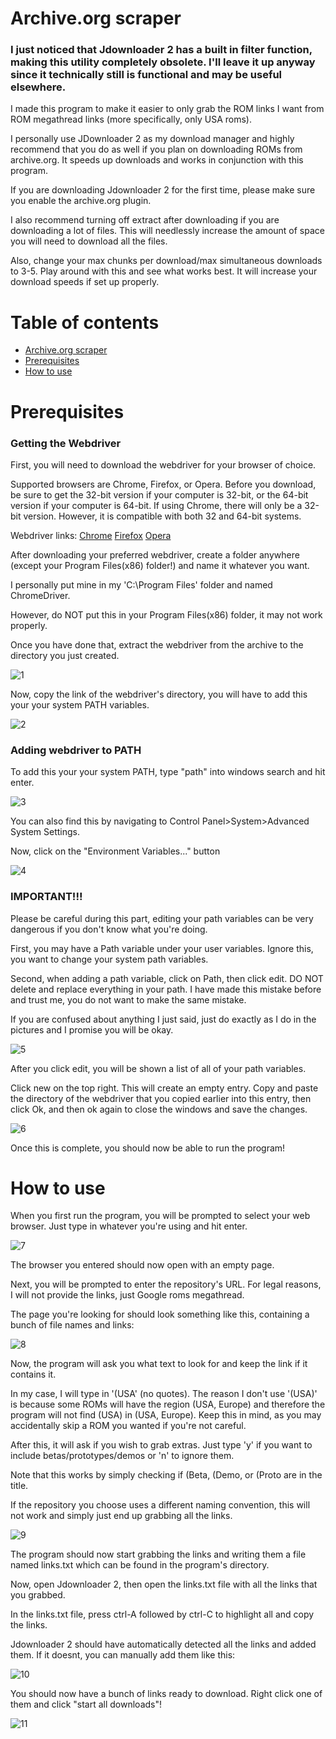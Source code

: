 # Archive.org scraper

### I just noticed that Jdownloader 2 has a built in filter function, making this utility completely obsolete. I'll leave it up anyway since it technically still is functional and may be useful elsewhere.

I made this program to make it easier to only grab the ROM links I want from ROM megathread links (more specifically, only USA roms). 

I personally use JDownloader 2 as my download manager and highly recommend that you do as well if you plan on downloading ROMs from archive.org. It speeds up downloads and works in conjunction with this program.

If you are downloading Jdownloader 2 for the first time, please make sure you enable the archive.org plugin. 

I also recommend turning off extract after downloading if you are downloading a lot of files. This will needlessly increase the amount of space you will need to download all the files.

Also, change your max chunks per download/max simultaneous downloads to 3-5. Play around with this and see what works best. It will increase your download speeds if set up properly.

# Table of contents

- [Archive.org scraper](#archiveorg-scraper)
- [Prerequisites](#prerequisites)
- [How to use](#how-to-use)

# Prerequisites

### Getting the Webdriver
First, you will need to download the webdriver for your browser of choice. 

Supported browsers are Chrome, Firefox, or Opera. 
Before you download, be sure to get the 32-bit version if your computer is 32-bit, or the 64-bit version if your computer is 64-bit.
If using Chrome, there will only be a 32-bit version. However, it is compatible with both 32 and 64-bit systems.

Webdriver links:
[Chrome](http://chromedriver.chromium.org/downloads)
[Firefox](https://github.com/mozilla/geckodriver/releases)
[Opera](https://github.com/operasoftware/operachromiumdriver/releases)


After downloading your preferred webdriver, create a folder anywhere (except your Program Files(x86) folder!) and name it whatever you want. 

I personally put mine in my 'C:\Program Files' folder and named ChromeDriver. 

However, do NOT put this in your Program Files(x86) folder, it may not work properly. 

Once you have done that, extract the webdriver from the archive to the directory you just created. 

![1](https://i.imgur.com/Dsvcjau.png)

Now, copy the link of the webdriver's directory, you will have to add this your your system PATH variables.

![2](https://i.imgur.com/lW7wm19.png)

### Adding webdriver to PATH

To add this your your system PATH, type "path" into windows search and hit enter.

![3](https://i.imgur.com/NRuH3jJ.png)

You can also find this by navigating to Control Panel>System>Advanced System Settings.

Now, click on the "Environment Variables..." button

![4](https://i.imgur.com/xLzNksX.png)

### IMPORTANT!!!

Please be careful during this part, editing your path variables can be very dangerous if you don't know what you're doing.

First, you may have a Path variable under your user variables. Ignore this, you want to change your system path variables. 

Second, when adding a path variable, click on Path, then click edit. DO NOT delete and replace everything in your path. I have made this mistake before and trust me, you do not want to make the same mistake. 

If you are confused about anything I just said, just do exactly as I do in the pictures and I promise you will be okay.

![5](https://i.imgur.com/N2N6rj2.png)

After you click edit, you will be shown a list of all of your path variables. 

Click new on the top right. This will create an empty entry. Copy and paste the directory of the webdriver that you copied earlier into this entry, then click Ok, and then ok again to close the windows and save the changes.

![6](https://i.imgur.com/jcZ6KXc.png)

Once this is complete, you should now be able to run the program! 


# How to use

When you first run the program, you will be prompted to select your web browser. Just type in whatever you're using and hit enter.

![7](https://i.imgur.com/MbJsTOH.png)

The browser you entered should now open with an empty page.

Next, you will be prompted to enter the repository's URL. For legal reasons, I will not provide the links, just Google roms megathread.

The page you're looking for should look something like this, containing a bunch of file names and links:

![8](https://i.imgur.com/tASdMaI.png)

Now, the program will ask you what text to look for and keep the link if it contains it.

In my case, I will type in '(USA' (no quotes). The reason I don't use '(USA)' is because some ROMs will have the region (USA, Europe) and therefore the program will not find (USA) in (USA, Europe). Keep this in mind, as you may accidentally skip a ROM you wanted if you're not careful.

After this, it will ask if you wish to grab extras. Just type 'y' if you want to include betas/prototypes/demos or 'n' to ignore them. 

Note that this works by simply checking if (Beta, (Demo, or (Proto are in the title. 

If the repository you choose uses a different naming convention, this will not work and simply just end up grabbing all the links.

![9](https://i.imgur.com/wlVG1xo.png)

The program should now start grabbing the links and writing them a file named links.txt which can be found in the program's directory.

Now, open Jdownloader 2, then open the links.txt file with all the links that you grabbed.

In the links.txt file, press ctrl-A followed by ctrl-C to highlight all and copy the links.

Jdownloader 2 should have automatically detected all the links and added them. If it doesnt, you can manually add them like this:

![10](https://i.imgur.com/6MoYpkP.png)

You should now have a bunch of links ready to download. Right click one of them and click "start all downloads"!

![11](https://i.imgur.com/ak43Spa.png)









